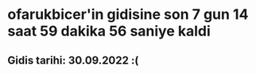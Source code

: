 # ofarukbicer'in gidisine son 7 gun 14 saat 59 dakika 56 saniye kaldi

## Gidis tarihi: 30.09.2022 :(